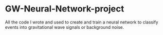 # GW-Neural-Network-project
All the code I wrote and used to create and train a neural network to classify events into gravitational wave signals or background noise. 

